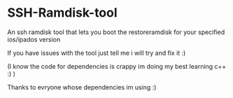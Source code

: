 # SSH-Ramdisk-tool

An ssh ramdisk tool that lets you boot the restoreramdisk for your specified ios/ipados version

If you have issues with the tool just tell me i will try and fix it :)

(I know the code for dependencies is crappy im doing my best learning c++ :) )


Thanks to evryone whose dependencies im using :)

